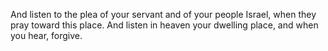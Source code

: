 And listen to the plea of your servant and of your people Israel, when they pray toward this place. And listen in heaven your dwelling place, and when you hear, forgive.
